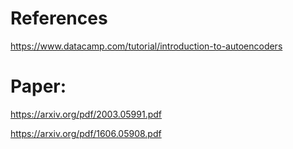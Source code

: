 # References

https://www.datacamp.com/tutorial/introduction-to-autoencoders

# Paper:

https://arxiv.org/pdf/2003.05991.pdf

https://arxiv.org/pdf/1606.05908.pdf
